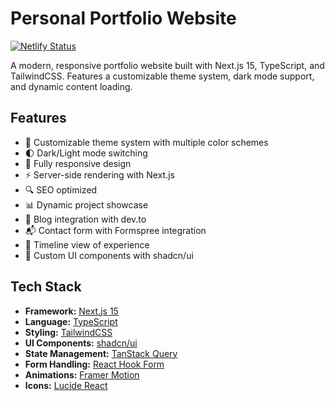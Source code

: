 # Personal Portfolio Website

[![Netlify Status](https://api.netlify.com/api/v1/badges/50649b45-1fd1-4d4c-a721-1f1c6148c407/deploy-status)](https://app.netlify.com/sites/sivantha-portfolio/deploys)

A modern, responsive portfolio website built with Next.js 15, TypeScript, and TailwindCSS. Features a customizable theme system, dark mode support, and dynamic content loading.

## Features

- 🎨 Customizable theme system with multiple color schemes
- 🌓 Dark/Light mode switching
- 📱 Fully responsive design
- ⚡️ Server-side rendering with Next.js
- 🔍 SEO optimized
- 📊 Dynamic project showcase
- 📝 Blog integration with dev.to
- 📬 Contact form with Formspree integration
- 🎯 Timeline view of experience
- 💅 Custom UI components with shadcn/ui

## Tech Stack

- **Framework:** [Next.js 15](https://nextjs.org/)
- **Language:** [TypeScript](https://www.typescriptlang.org/)
- **Styling:** [TailwindCSS](https://tailwindcss.com/)
- **UI Components:** [shadcn/ui](https://ui.shadcn.com/)
- **State Management:** [TanStack Query](https://tanstack.com/query)
- **Form Handling:** [React Hook Form](https://react-hook-form.com/)
- **Animations:** [Framer Motion](https://www.framer.com/motion/)
- **Icons:** [Lucide React](https://lucide.dev/)
